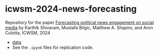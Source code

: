 # icwsm-2024-news-forecasting

Repository for the paper [Forecasting political news engagement on social media](https://ojs.aaai.org/index.php/ICWSM/article/view/31401) by
Karthik Shivaram, Mustafa Bilgic, Matthew A. Shapiro, and Aron Culotta, ICWSM, 2024

- [data](https://www.dropbox.com/scl/fi/j0bhfoe1h8kvxliyuxdcg/icwsm-2024-forecasting-data-anon.json.gz?rlkey=0jtyhxsr30hsz6t735dk8f91q&st=24thd46n&dl=1)
- See the `.ipynb` files for replication code.
